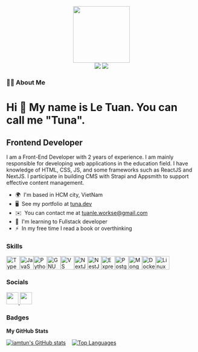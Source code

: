 <div align="center">
  <img height="150" src="https://camo.githubusercontent.com/38d5854392d69b79a22dfe7a0a39fd84519618d2e5e035d49da7f193d1669365/68747470733a2f2f632e74656e6f722e636f6d2f476653582d753756474d3441414141432f636f64696e672e676966"  />
</div>
<div align="center">
  <a href="https://www.github.com/iamtun" target="_blank" rel="noreferrer"><img
src="https://img.shields.io/github/followers/iamtun?logo=github&style=for-the-badge&color=0891b2&labelColor=1c1917" /></a>
  <img src="https://visitor-badge.laobi.icu/badge?page_id=iamtun.iamtun&"  />
</div>
<h3 align="left">👩‍💻  About Me</h3>

Hi 👋 My name is Le Tuan. You can call me "Tuna".
========================================================================================================================================================

Frontend Developer
------------------

I am a Front-End Developer with 2 years of experience. I am mainly responsible for developing web applications in the education field. I have knowledge of HTML, CSS, JS, and some frameworks such as ReactJS and NextJS. I participate in building CMS with Strapi and Appsmith to support effective content management.

* 🌍  I'm based in HCM city, VietNam
* 🖥️  See my portfolio at [tuna.dev](http://tunadev.software/)
* ✉️  You can contact me at [tuanle.workse@gmail.com](mailto:tuanle.workse@gmail.com)
* 🧠  I'm learning to Fullstack developer
* ⚡  In my free time I read a book or overthinking

### Skills


<p align="left">
<a href="https://www.typescriptlang.org/" target="_blank" rel="noreferrer"><img src="https://raw.githubusercontent.com/danielcranney/readme-generator/main/public/icons/skills/typescript-colored.svg" width="36" height="36" alt="TypeScript" /></a><a href="https://developer.mozilla.org/en-US/docs/Web/JavaScript" target="_blank" rel="noreferrer"><img src="https://raw.githubusercontent.com/danielcranney/readme-generator/main/public/icons/skills/javascript-colored.svg" width="36" height="36" alt="JavaScript" /></a><a href="https://www.python.org/" target="_blank" rel="noreferrer"><img src="https://raw.githubusercontent.com/danielcranney/readme-generator/main/public/icons/skills/python-colored.svg" width="36" height="36" alt="Python" /></a><a href="https://www.gnu.org/software/bash/" target="_blank" rel="noreferrer"><img src="https://raw.githubusercontent.com/danielcranney/readme-generator/main/public/icons/skills/gnubash.svg" width="36" height="36" alt="GNU Bash" /></a><a href="https://code.visualstudio.com/" target="_blank" rel="noreferrer"><img src="https://raw.githubusercontent.com/danielcranney/readme-generator/main/public/icons/skills/visualstudiocode.svg" width="36" height="36" alt="VS Code" /></a><a href="https://nextjs.org/docs" target="_blank" rel="noreferrer"><img src="https://raw.githubusercontent.com/danielcranney/readme-generator/main/public/icons/skills/nextjs-colored.svg" width="36" height="36" alt="NextJs" /></a><a href="https://docs.nestjs.com/" target="_blank" rel="noreferrer"><img src="https://raw.githubusercontent.com/danielcranney/readme-generator/main/public/icons/skills/nestjs-colored.svg" width="36" height="36" alt="NestJS" /></a><a href="https://expressjs.com/" target="_blank" rel="noreferrer"><img src="https://raw.githubusercontent.com/danielcranney/readme-generator/main/public/icons/skills/express-colored.svg" width="36" height="36" alt="Express" /></a><a href="https://www.postgresql.org/" target="_blank" rel="noreferrer"><img src="https://raw.githubusercontent.com/danielcranney/readme-generator/main/public/icons/skills/postgresql-colored.svg" width="36" height="36" alt="PostgreSQL" /></a><a href="https://www.mongodb.com/" target="_blank" rel="noreferrer"><img src="https://raw.githubusercontent.com/danielcranney/readme-generator/main/public/icons/skills/mongodb-colored.svg" width="36" height="36" alt="MongoDB" /></a><a href="https://www.docker.com/" target="_blank" rel="noreferrer"><img src="https://raw.githubusercontent.com/danielcranney/readme-generator/main/public/icons/skills/docker-colored.svg" width="36" height="36" alt="Docker" /></a><a href="https://www.linux.org" target="_blank" rel="noreferrer"><img src="https://raw.githubusercontent.com/danielcranney/readme-generator/main/public/icons/skills/linux-colored.svg" width="36" height="36" alt="Linux" /></a>
</p>


### Socials

<p align="left"> <a href="https://www.github.com/iamtun" target="_blank" rel="noreferrer"> <picture> <source media="(prefers-color-scheme: dark)" srcset="https://raw.githubusercontent.com/danielcranney/readme-generator/main/public/icons/socials/github-dark.svg" /> <source media="(prefers-color-scheme: light)" srcset="https://raw.githubusercontent.com/danielcranney/readme-generator/main/public/icons/socials/github.svg" /> <img src="https://raw.githubusercontent.com/danielcranney/readme-generator/main/public/icons/socials/github.svg" width="32" height="32" /> </picture> </a> <a href="https://www.linkedin.com/in/tunase" target="_blank" rel="noreferrer"> <picture> <source media="(prefers-color-scheme: dark)" srcset="https://raw.githubusercontent.com/danielcranney/readme-generator/main/public/icons/socials/linkedin-dark.svg" /> <source media="(prefers-color-scheme: light)" srcset="https://raw.githubusercontent.com/danielcranney/readme-generator/main/public/icons/socials/linkedin.svg" /> <img src="https://raw.githubusercontent.com/danielcranney/readme-generator/main/public/icons/socials/linkedin.svg" width="32" height="32" /> </picture> </a></p>

### Badges

<b>My GitHub Stats</b>

<div style="display: flex; gap: 16px;">
  <div>
    <a href="http://www.github.com/iamtun"><img src="https://github-readme-stats.vercel.app/api?username=iamtun&show_icons=true&hide=&count_private=true&title_color=0891b2&text_color=ffffff&icon_color=0891b2&bg_color=1c1917&hide_border=true&show_icons=true" alt="iamtun's GitHub stats" /></a>
  </div>

<div>
  <a href="https://github.com/iamtun" align="left"><img src="https://github-readme-stats.vercel.app/api/top-langs/?username=iamtun&langs_count=10&title_color=0891b2&text_color=ffffff&icon_color=0891b2&bg_color=1c1917&hide_border=true&locale=en&custom_title=Top%20%Languages" alt="Top Languages" /></a>
</div>
</div>
